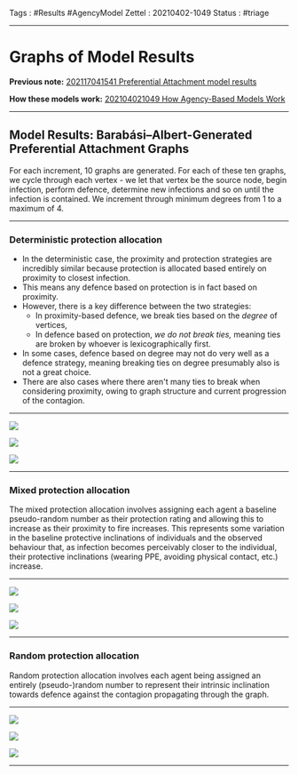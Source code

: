 Tags :    #Results #AgencyModel 
Zettel :  20210402-1049
Status : #triage 

-----

# Graphs of Model Results

**Previous note:** [202117041541 Preferential Attachment model results](202117041541%20Preferential%20Attachment%20model%20results.md)

**How these models work:** [202104021049 How Agency-Based Models Work](202104021049%20How%20Agency-Based%20Models%20Work.md)

-----

## Model Results: Barabási–Albert-Generated Preferential Attachment Graphs

For each increment, 10 graphs are generated. For each of these ten graphs, we cycle through each vertex - we let that vertex be the source node, begin infection, perform defence, determine new infections and so on until the infection is contained. We increment through minimum degrees from 1 to a maximum of 4.

-----

### Deterministic protection allocation

* In the deterministic case, the proximity and protection strategies are incredibly similar because protection is allocated based entirely on proximity to closest infection.
* This means any defence based on protection is in fact based on proximity. 
* However, there is a key difference between the two strategies:
	*  In proximity-based defence, we break ties based on the _degree_ of vertices,
	*  In defence based on protection, _we do not break ties,_ meaning ties are broken by whoever is lexicographically first. 
*  In some cases, defence based on degree may not do very well as a defence strategy, meaning breaking ties on degree presumably also is not a great choice. 
*  There are also cases where there aren't many ties to break when considering proximity, owing to graph structure and current progression of the contagion.

-----


![](2020-21/Results/20210421%20charts/percent_infected/BA%201%20-%205/boxplots/Deterministic%201.jpg)

![](2020-21/Results/20210421%20charts/percent_infected/BA%201%20-%205/violinplots/Deterministic%201.jpg)

![](2020-21/Results/20210421%20charts/winners/BA%201%20-%205/Deterministic%201.jpg)

-----

### Mixed protection allocation

The mixed protection allocation involves assigning each agent a baseline pseudo-random number as their protection rating and allowing this to increase as their proximity to fire increases. This represents some variation in the baseline protective inclinations of individuals and the observed behaviour that, as infection becomes perceivably closer to the individual, their protective inclinations (wearing PPE, avoiding physical contact, etc.) increase.

-----

![](2020-21/Results/20210421%20charts/percent_infected/BA%201%20-%205/boxplots/Mixed%201.jpg)

![](2020-21/Results/20210421%20charts/percent_infected/BA%201%20-%205/violinplots/Mixed%201.jpg)

![](2020-21/Results/20210421%20charts/winners/BA%201%20-%205/Mixed%201.jpg)

-----

### Random protection allocation

Random protection allocation involves each agent being assigned an entirely (pseudo-)random number to represent their intrinsic inclination towards defence against the contagion propagating through the graph.

-----


![](2020-21/Results/20210421%20charts/percent_infected/BA%201%20-%205/boxplots/Random%201.jpg)

![](2020-21/Results/20210421%20charts/percent_infected/BA%201%20-%205/violinplots/Random%201.jpg)

![](2020-21/Results/20210421%20charts/winners/BA%201%20-%205/Random%201.jpg)

-----
